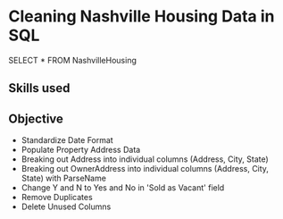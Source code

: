 

# Cleaning Nashville Housing Data in SQL  

SELECT * 
FROM NashvilleHousing

## Skills used 

## Objective

* Standardize Date Format
* Populate Property Address Data
* Breaking out Address into individual columns (Address, City, State)
* Breaking out OwnerAddress into individual columns (Address, City, State) with ParseName
* Change Y and N to Yes and No in 'Sold as Vacant' field
* Remove Duplicates 
* Delete Unused Columns 


